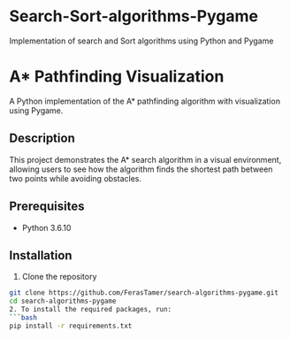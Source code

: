 # Search-Sort-algorithms-Pygame
Implementation of search and Sort algorithms using Python and Pygame
# A* Pathfinding Visualization

A Python implementation of the A* pathfinding algorithm with visualization using Pygame.

## Description

This project demonstrates the A* search algorithm in a visual environment, allowing users to see how the algorithm finds the shortest path between two points while avoiding obstacles.

## Prerequisites

- Python 3.6.10

## Installation

1. Clone the repository
```bash
git clone https://github.com/FerasTamer/search-algorithms-pygame.git
cd search-algorithms-pygame
2. To install the required packages, run:  
```bash  
pip install -r requirements.txt  
